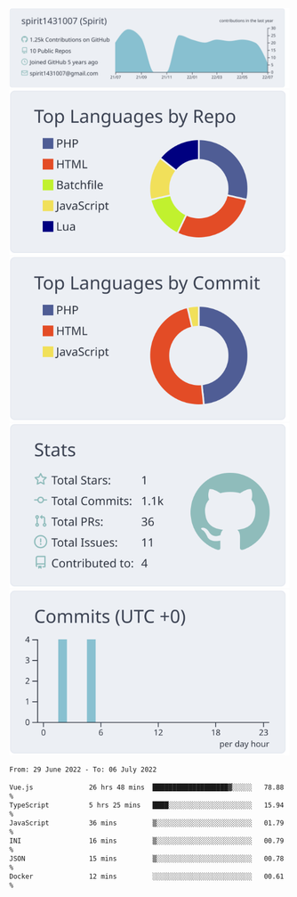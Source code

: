[![](https://raw.githubusercontent.com/spirit1431007/spirit1431007/master/profile-summary-card-output/nord_bright/0-profile-details.svg)](https://git.io/spiritx)
[![](https://raw.githubusercontent.com/spirit1431007/spirit1431007/master/profile-summary-card-output/nord_bright/1-repos-per-language.svg)](https://git.io/spiritx) [![](https://raw.githubusercontent.com/spirit1431007/spirit1431007/master/profile-summary-card-output/nord_bright/2-most-commit-language.svg)](https://git.io/spiritx)
[![](https://raw.githubusercontent.com/spirit1431007/spirit1431007/master/profile-summary-card-output/nord_bright/3-stats.svg)](https://git.io/spiritx) [![](https://raw.githubusercontent.com/spirit1431007/spirit1431007/master/profile-summary-card-output/nord_bright/4-productive-time.svg)](https://git.io/spiritx)

<!--START_SECTION:waka-->

```text
From: 29 June 2022 - To: 06 July 2022

Vue.js              26 hrs 48 mins  ███████████████████▓░░░░░   78.88 %
TypeScript          5 hrs 25 mins   ████░░░░░░░░░░░░░░░░░░░░░   15.94 %
JavaScript          36 mins         ▒░░░░░░░░░░░░░░░░░░░░░░░░   01.79 %
INI                 16 mins         ▒░░░░░░░░░░░░░░░░░░░░░░░░   00.79 %
JSON                15 mins         ▒░░░░░░░░░░░░░░░░░░░░░░░░   00.78 %
Docker              12 mins         ░░░░░░░░░░░░░░░░░░░░░░░░░   00.61 %
```

<!--END_SECTION:waka-->
